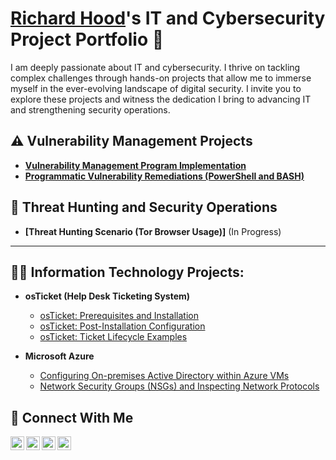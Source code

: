 # <a href="https://www.linkedin.com/in/richard-hood-jr/">Richard Hood</a>'s IT and Cybersecurity Project Portfolio 🔐

I am deeply passionate about IT and cybersecurity. I thrive on tackling complex challenges through hands-on projects that allow me to immerse myself in the ever-evolving landscape of digital security. I invite you to explore these projects and witness the dedication I bring to advancing IT and strengthening security operations.


## ⚠️ Vulnerability Management Projects

- **[Vulnerability Management Program Implementation](https://github.com/Rhood92/vulnerability-management-program)**
- **[Programmatic Vulnerability Remediations (PowerShell and BASH)](https://github.com/Rhood92/Programmatic-Vulnerability-Remediations)**
 
## 🚨 Threat Hunting and Security Operations

- **[Threat Hunting Scenario (Tor Browser Usage)]** (In Progress)

<hr/>

<h2>👨‍💻 Information Technology Projects:</h2>

- <b>osTicket (Help Desk Ticketing System)</b>
  - [osTicket: Prerequisites and Installation](https://github.com/Rhood92/osticket-prereqs)
  - [osTicket: Post-Installation Configuration](https://github.com/Rhood92/post-install-config)
  - [osTicket: Ticket Lifecycle Examples](https://github.com/Rhood92/ticket-lifecycle)
    
- <b>Microsoft Azure</b>
  - [Configuring On-premises Active Directory within Azure VMs](https://github.com/Rhood92/configure-ad)
  - [Network Security Groups (NSGs) and Inspecting Network Protocols](https://github.com/Rhood92/azure-network-protocols)



## 🤳 Connect With Me

[<img align="left" alt="___________ | YouTube" width="22px" src="https://cdn.jsdelivr.net/npm/simple-icons@v3/icons/youtube.svg" />][youtube]
[<img align="left" alt="___________ | Twitter" width="22px" src="https://cdn.jsdelivr.net/npm/simple-icons@v3/icons/twitter.svg" />][twitter]
[<img align="left" alt="richard-hood-jr| LinkedIn" width="22px" src="https://cdn.jsdelivr.net/npm/simple-icons@v3/icons/linkedin.svg" />][linkedin]
[<img align="left" alt="___________ | Instagram" width="22px" src="https://cdn.jsdelivr.net/npm/simple-icons@v3/icons/instagram.svg" />][instagram]

[twitter]: https://twitter.com/___________
[youtube]: https://www.youtube.com/c/___________
[instagram]: https://www.instagram.com/___________
[linkedin]: https://linkedin.com/in/richard-hood-jr

<!--
<img width="35" alt="image" src="https://github.com/user-attachments/assets/2f41c7cd-5ea8-4475-b451-a37161b6c3fb"> 
<img width="35" alt="image" src="https://github.com/user-attachments/assets/77649969-9910-4994-8b96-74a116cfb2a8">
-->
